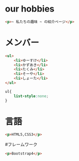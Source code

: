 # our hobbies

```html
<p>~ 私たちの趣味 ~ の紹介ページ</p>
```

# メンバー
```html
<ul>
    <li>ゆーすけ</li>
    <li>かずあき</li>
    <li>たくみ</li>
    <li>そーや</li>
    <li>しょーた</li>
</ul>
```
```css
ul{
    list-style:none;
}
```
# 言語
```html
<p>HTML5,CSS3</p>

```
#フレームワーク
```html
<p>Bootstrap4</p>    

